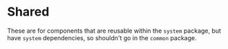 # Shared

These are for components that are reusable within the `system` package, but have `system` dependencies, so shouldn't go in the `common` package.
